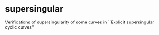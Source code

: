 # supersingular
Verifications of supersingularity of some curves in ``Explicit supersingular cyclic curves''

